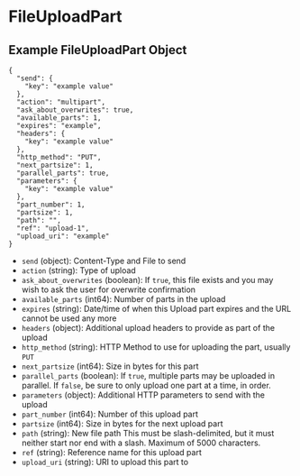 # FileUploadPart

## Example FileUploadPart Object

```
{
  "send": {
    "key": "example value"
  },
  "action": "multipart",
  "ask_about_overwrites": true,
  "available_parts": 1,
  "expires": "example",
  "headers": {
    "key": "example value"
  },
  "http_method": "PUT",
  "next_partsize": 1,
  "parallel_parts": true,
  "parameters": {
    "key": "example value"
  },
  "part_number": 1,
  "partsize": 1,
  "path": "",
  "ref": "upload-1",
  "upload_uri": "example"
}
```

* `send` (object): Content-Type and File to send
* `action` (string): Type of upload
* `ask_about_overwrites` (boolean): If `true`, this file exists and you may wish to ask the user for overwrite confirmation
* `available_parts` (int64): Number of parts in the upload
* `expires` (string): Date/time of when this Upload part expires and the URL cannot be used any more
* `headers` (object): Additional upload headers to provide as part of the upload
* `http_method` (string): HTTP Method to use for uploading the part, usually `PUT`
* `next_partsize` (int64): Size in bytes for this part
* `parallel_parts` (boolean): If `true`, multiple parts may be uploaded in parallel.  If `false`, be sure to only upload one part at a time, in order.
* `parameters` (object): Additional HTTP parameters to send with the upload
* `part_number` (int64): Number of this upload part
* `partsize` (int64): Size in bytes for the next upload part
* `path` (string): New file path This must be slash-delimited, but it must neither start nor end with a slash. Maximum of 5000 characters.
* `ref` (string): Reference name for this upload part
* `upload_uri` (string): URI to upload this part to
